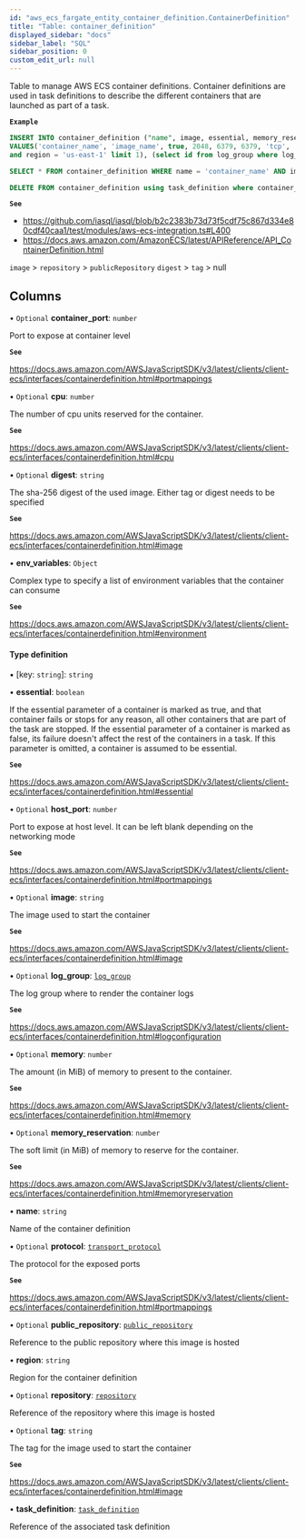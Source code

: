 ```yaml
---
id: "aws_ecs_fargate_entity_container_definition.ContainerDefinition"
title: "Table: container_definition"
displayed_sidebar: "docs"
sidebar_label: "SQL"
sidebar_position: 0
custom_edit_url: null
---
```


Table to manage AWS ECS container definitions. Container definitions are used in task definitions to describe the different containers that are launched as part of a task.

**`Example`**

```sql TheButton[Manage an ECS container definition]="Manage an ECS container definition"
INSERT INTO container_definition ("name", image, essential, memory_reservation, host_port, container_port, protocol, env_variables, task_definition_id, log_group_id)
VALUES('container_name', 'image_name', true, 2048, 6379, 6379, 'tcp', '{ "test": 2}', (select id from task_definition where family = 'task_definition' and status is null
and region = 'us-east-1' limit 1), (select id from log_group where log_group_name = 'log_group' and region = 'us-east-1'));

SELECT * FROM container_definition WHERE name = 'container_name' AND image = 'image_name';

DELETE FROM container_definition using task_definition where container_definition.task_definition_id = task_definition.id and task_definition.family = 'task_name';
```

**`See`**

 - https://github.com/iasql/iasql/blob/b2c2383b73d73f5cdf75c867d334e80cdf40caa1/test/modules/aws-ecs-integration.ts#L400
 - https://docs.aws.amazon.com/AmazonECS/latest/APIReference/API_ContainerDefinition.html

`image` > `repository` > `publicRepository`
`digest` > `tag` > null

## Columns

• `Optional` **container\_port**: `number`

Port to expose at container level

**`See`**

https://docs.aws.amazon.com/AWSJavaScriptSDK/v3/latest/clients/client-ecs/interfaces/containerdefinition.html#portmappings

• `Optional` **cpu**: `number`

The number of cpu units reserved for the container.

**`See`**

https://docs.aws.amazon.com/AWSJavaScriptSDK/v3/latest/clients/client-ecs/interfaces/containerdefinition.html#cpu

• `Optional` **digest**: `string`

The sha-256 digest of the used image. Either tag or digest needs to be specified

**`See`**

https://docs.aws.amazon.com/AWSJavaScriptSDK/v3/latest/clients/client-ecs/interfaces/containerdefinition.html#image

• **env\_variables**: `Object`

Complex type to specify a list of environment variables that the container can consume

**`See`**

https://docs.aws.amazon.com/AWSJavaScriptSDK/v3/latest/clients/client-ecs/interfaces/containerdefinition.html#environment

#### Type definition

▪ [key: `string`]: `string`

• **essential**: `boolean`

If the essential parameter of a container is marked as true, and that container fails or stops for any reason,
all other containers that are part of the task are stopped. If the essential parameter of a container is marked as false,
its failure doesn't affect the rest of the containers in a task. If this parameter is omitted, a container is
assumed to be essential.

**`See`**

https://docs.aws.amazon.com/AWSJavaScriptSDK/v3/latest/clients/client-ecs/interfaces/containerdefinition.html#essential

• `Optional` **host\_port**: `number`

Port to expose at host level. It can be left blank depending on the networking mode

**`See`**

https://docs.aws.amazon.com/AWSJavaScriptSDK/v3/latest/clients/client-ecs/interfaces/containerdefinition.html#portmappings

• `Optional` **image**: `string`

The image used to start the container

**`See`**

https://docs.aws.amazon.com/AWSJavaScriptSDK/v3/latest/clients/client-ecs/interfaces/containerdefinition.html#image

• `Optional` **log\_group**: [`log_group`](aws_cloudwatch_entity_log_group.LogGroup.md)

The log group where to render the container logs

**`See`**

https://docs.aws.amazon.com/AWSJavaScriptSDK/v3/latest/clients/client-ecs/interfaces/containerdefinition.html#logconfiguration

• `Optional` **memory**: `number`

The amount (in MiB) of memory to present to the container.

**`See`**

https://docs.aws.amazon.com/AWSJavaScriptSDK/v3/latest/clients/client-ecs/interfaces/containerdefinition.html#memory

• `Optional` **memory\_reservation**: `number`

The soft limit (in MiB) of memory to reserve for the container.

**`See`**

https://docs.aws.amazon.com/AWSJavaScriptSDK/v3/latest/clients/client-ecs/interfaces/containerdefinition.html#memoryreservation

• **name**: `string`

Name of the container definition

• `Optional` **protocol**: [`transport_protocol`](../enums/aws_ecs_fargate_entity_container_definition.TransportProtocol.md)

The protocol for the exposed ports

**`See`**

https://docs.aws.amazon.com/AWSJavaScriptSDK/v3/latest/clients/client-ecs/interfaces/containerdefinition.html#portmappings

• `Optional` **public\_repository**: [`public_repository`](aws_ecr_entity_public_repository.PublicRepository.md)

Reference to the public repository where this image is hosted

• **region**: `string`

Region for the container definition

• `Optional` **repository**: [`repository`](aws_ecr_entity_repository.Repository.md)

Reference of the repository where this image is hosted

• `Optional` **tag**: `string`

The tag for the image used to start the container

**`See`**

https://docs.aws.amazon.com/AWSJavaScriptSDK/v3/latest/clients/client-ecs/interfaces/containerdefinition.html#image

• **task\_definition**: [`task_definition`](aws_ecs_fargate_entity_task_definition.TaskDefinition.md)

Reference of the associated task definition
